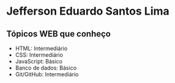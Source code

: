 # Jefferson Eduardo Santos Lima

## Tópicos WEB que conheço
- HTML: Intermediário  
- CSS: Intermediário  
- JavaScript: Básico  
- Banco de dados: Básico  
- Git/GitHub: Intermediário
